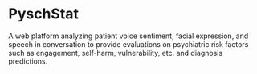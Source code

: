 # PyschStat
A web platform analyzing patient voice sentiment, facial expression, and speech in conversation to provide evaluations on psychiatric risk factors such as engagement, self-harm, vulnerability, etc. and diagnosis predictions.
